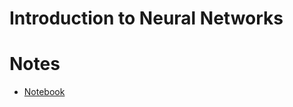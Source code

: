 Introduction to Neural Networks
====

# Notes
- [Notebook](https://github.com/tuliren/self-driving-car-nd/blob/master/04-intro-to-neural-networks/intro_to_neural_networks.ipynb)
